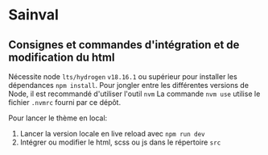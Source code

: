 # Sainval

## Consignes et commandes d'intégration et de modification du html

Nécessite node `lts/hydrogen` `v18.16.1` ou supérieur pour installer les dépendances `npm install`.
Pour jongler entre les différentes versions de Node, il est recommandé d'utiliser l'outil `nvm`
La commande `nvm use` utilise le fichier `.nvmrc` fourni par ce dépôt.

Pour lancer le thème en local:
1. Lancer la version locale en live reload avec `npm run dev`
2. Intégrer ou modifier le html, scss ou js dans le répertoire `src`

